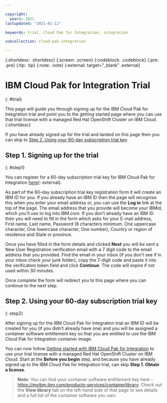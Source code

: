 ```yaml
---

copyright:
  years: 2021
lastupdated: "2021-01-12"

keywords: trial, Cloud Pak for Integration, integration

subcollection: cloud-pak-integration

---
```


{:shortdesc: .shortdesc}
{:screen: .screen}
{:codeblock: .codeblock}
{:pre: .pre}
{:tip: .tip}
{:note: .note}
{:external: target="_blank" .external}


# IBM Cloud Pak for Integration Trial
{: #trial}

This page will guide you through signing up for the IBM Cloud Pak for Integration trial and point you to the getting started page where you can use that trial license with a managed Red Hat OpenShift Cluster on IBM Cloud.  
{:shortdesc}

If you have already signed up for the trial and landed on this page then you can skip to [Step 2. Using your 60-day subscription trial key](#step2).

## Step 1. Signing up for the trial
{: #step1}

You can register for a 60-day subscription trial key for IBM Cloud Pak for Integration [here](https://www.ibm.com/account/reg/signup?formid=urx-46640){: external}.

As part of the 60-day subscription trial key registration form it will create an IBM ID for you. If you already have an IBM ID then the page will recognise this when you enter your email address or, you can use the **Log in** link at the top of the page.  The email address that you provide will become your IBMid, which you’ll use to log into IBM.com.  If you don’t already have an IBM ID then you will need to fill in the form which asks for your E-mail address, First name, Last name, Password (8 characters minimum. One uppercase character, One lowercase character, One number), Country or region of residence and State or province.  

Once you have filled in the form details and clicked **Next** you will be sent a New User Registration verification email with a 7 digit code to the email address that you provided.  Find the email in your inbox (if you don’t see if in your inbox check your junk folder), copy the 7-digit code and paste it into the verification token field and click **Continue**.  The code will expire if not used within 30 minutes.

Once complete the form will redirect you to this page where you can continue to the next step.

## Step 2. Using your 60-day subscription trial key
{: step2}

After signing up for the IBM Cloud Pak for Integration trial an IBM ID will be created for you (if you didn’t already have one) and you will be assigned a container software entitlement key so that you are entitled to use the IBM Cloud Pak for Integration container image.

You can now follow [Getting started with IBM Cloud Pak for Integration](/docs/cloud-pak-integration?topic=cloud-pak-integration-getting-started) to use your trial license with a managed Red Hat OpenShift Cluster on IBM Cloud.  Start at the **Before you begin** step, and because you have already signed up to the IBM Cloud Pak for Integration trial, can skip **Step 1. Obtain a license**.

> **Note:** You can find your container software entitlement key here - https://myibm.ibm.com/products-services/containerlibrary.  Check out the **View library** tab on the left-hand side of that page to see details and a full list of the container software you own.
